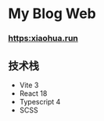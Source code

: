 # My Blog Web
### [https:xiaohua.run](https:xiaohua.run)

## 技术栈
- Vite 3
- React 18
- Typescript 4
- SCSS
